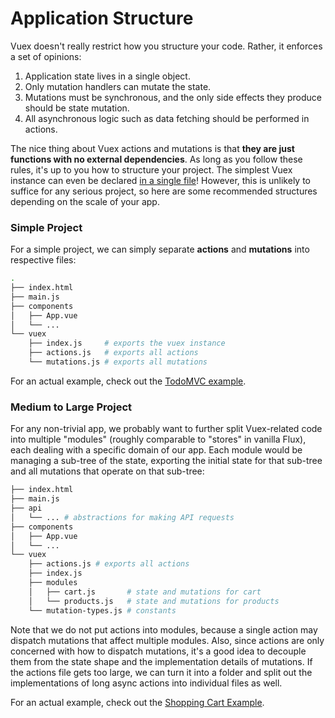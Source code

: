 # Application Structure

Vuex doesn't really restrict how you structure your code. Rather, it enforces a set of opinions:

1. Application state lives in a single object.
2. Only mutation handlers can mutate the state.
3. Mutations must be synchronous, and the only side effects they produce should be state mutation.
4. All asynchronous logic such as data fetching should be performed in actions.

The nice thing about Vuex actions and mutations is that **they are just functions with no external dependencies**. As long as you follow these rules, it's up to you how to structure your project. The simplest Vuex instance can even be declared [in a single file](https://github.com/vuejs/vuex/blob/master/examples/counter/vuex.js)! However, this is unlikely to suffice for any serious project, so here are some recommended structures depending on the scale of your app.

### Simple Project

For a simple project, we can simply separate **actions** and **mutations** into respective files:

``` bash
.
├── index.html
├── main.js
├── components
│   ├── App.vue
│   └── ...
└── vuex
    ├── index.js     # exports the vuex instance
    ├── actions.js   # exports all actions
    └── mutations.js # exports all mutations
```

For an actual example, check out the [TodoMVC example](https://github.com/vuejs/vuex/tree/master/examples/todomvc).

### Medium to Large Project

For any non-trivial app, we probably want to further split Vuex-related code into multiple "modules" (roughly comparable to "stores" in vanilla Flux), each dealing with a specific domain of our app. Each module would be managing a sub-tree of the state, exporting the initial state for that sub-tree and all mutations that operate on that sub-tree:

``` bash
├── index.html
├── main.js
├── api
│   └── ... # abstractions for making API requests
├── components
│   ├── App.vue
│   └── ...
└── vuex
    ├── actions.js # exports all actions
    ├── index.js
    ├── modules
    │   ├── cart.js       # state and mutations for cart
    │   └── products.js   # state and mutations for products
    └── mutation-types.js # constants
```

Note that we do not put actions into modules, because a single action may dispatch mutations that affect multiple modules. Also, since actions are only concerned with how to dispatch mutations, it's a good idea to decouple them from the state shape and the implementation details of mutations. If the actions file gets too large, we can turn it into a folder and split out the implementations of long async actions into individual files as well.

For an actual example, check out the [Shopping Cart Example](https://github.com/vuejs/vuex/tree/master/examples/shopping-cart).
